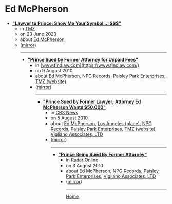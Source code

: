 # Ed McPherson

 - [**"Lawyer to Prince: Show Me Your Symbol ... $$$"**](https://www.tmz.com/2010/08/03/prince-lawsuit-breach-of-contract-lawyer-ed-mcpherson/)<ul><li>in [TMZ](https://www.tmz.com/)</li><li>on 23 June 2023</li><li>about [Ed McPherson](../../topics/ed-mcpherson/index.md)</li><li>([mirror](https://web.archive.org/web/*/https://www.tmz.com/2010/08/03/prince-lawsuit-breach-of-contract-lawyer-ed-mcpherson/))</li><ul>

----

 - [**"Prince Sued by Former Attorney for Unpaid Fees"**](https://www.findlaw.com/legalblogs/celebrity-justice/prince-sued-by-former-attorney-for-unpaid-fees/)<ul><li>in [www.findlaw.com](https://www.findlaw.com/)</li><li>on 9 August 2010</li><li>about [Ed McPherson](../../topics/ed-mcpherson/index.md), [NPG Records](../../topics/npg-records/index.md), [Paisley Park Enterprises](../../topics/paisley-park-enterprises/index.md), [TMZ (website)](../../topics/website/tmz/index.md)</li><li>([mirror](https://web.archive.org/web/*/https://www.findlaw.com/legalblogs/celebrity-justice/prince-sued-by-former-attorney-for-unpaid-fees/))</li><ul>

----

 - [**"Prince Sued by Former Lawyer; Attorney Ed McPherson Wants $50,000"**](https://www.cbsnews.com/news/prince-sued-by-former-lawyer-attorney-ed-mcpherson-wants-50000/)<ul><li>in [CBS News](https://www.cbsnews.com/)</li><li>on 5 August 2010</li><li>about [Ed McPherson](../../topics/ed-mcpherson/index.md), [Los Angeles (place)](../../topics/place/los-angeles/index.md), [NPG Records](../../topics/npg-records/index.md), [Paisley Park Enterprises](../../topics/paisley-park-enterprises/index.md), [TMZ (website)](../../topics/website/tmz/index.md), [Vigliano Associates, LTD](../../topics/vigliano-associates-ltd/index.md)</li><li>([mirror](https://web.archive.org/web/*/https://www.cbsnews.com/news/prince-sued-by-former-lawyer-attorney-ed-mcpherson-wants-50000/))</li><ul>

----

 - [**"Prince Being Sued By Former Attorney"**](https://radaronline.com/exclusives/2010/08/prince-being-sued-former-attorney/)<ul><li>in [Radar Online](https://radaronline.com/)</li><li>on 3 August 2010</li><li>about [Ed McPherson](../../topics/ed-mcpherson/index.md), [NPG Records](../../topics/npg-records/index.md), [Paisley Park Enterprises](../../topics/paisley-park-enterprises/index.md), [Vigliano Associates, LTD](../../topics/vigliano-associates-ltd/index.md)</li><li>([mirror](https://web.archive.org/web/*/https://radaronline.com/exclusives/2010/08/prince-being-sued-former-attorney/))</li><ul>

----

[Home](../index.md)
